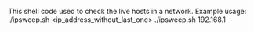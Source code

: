 This shell code used to check the live hosts in a network.
Example usage: 
  ./ipsweep.sh <ip_address_without_last_one>
./ipsweep.sh 192.168.1

